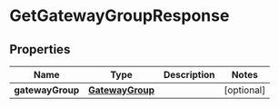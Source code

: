 

# GetGatewayGroupResponse


## Properties

| Name | Type | Description | Notes |
|------------ | ------------- | ------------- | -------------|
|**gatewayGroup** | [**GatewayGroup**](GatewayGroup.md) |  |  [optional] |



